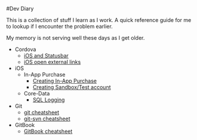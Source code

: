 #Dev Diary

This is a collection of stuff I learn as I work. A quick reference guide for me to lookup if I encounter the problem earlier. 

My memory is not serving well these days as I get older.


* Cordova
	* [iOS and Statusbar](cordova/statusbar.md)
	* [iOS open external links](cordova/external-links.md)
* iOS
    * In-App Purchase
        * [Creating In-App Purchase](ios/inapp/inapp-purchase.md)
        * [Creating Sandbox/Test account](ios/inapp/sandbox-account.md)
    * Core-Data
        * [SQL Logging](ios/coredata/coredata.md)
* Git
    * [git cheatsheet](git/git-cheatsheet.md)
    * [git-svn cheatsheet](git/git-svn.md)
* GitBook
    * [GitBook cheatsheet](gitbook/gitbook.md)